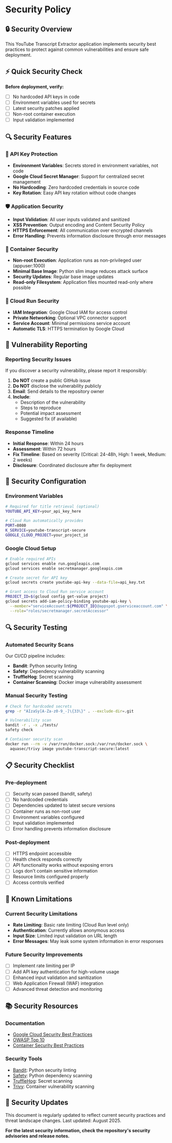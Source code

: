 # Security Policy

## 🔒 Security Overview

This YouTube Transcript Extractor application implements security best practices to protect against common vulnerabilities and ensure safe deployment.

## ⚡ Quick Security Check

**Before deployment, verify:**
- [ ] No hardcoded API keys in code
- [ ] Environment variables used for secrets
- [ ] Latest security patches applied
- [ ] Non-root container execution
- [ ] Input validation implemented

## 🔍 Security Features

### 🔐 API Key Protection
- **Environment Variables**: Secrets stored in environment variables, not code
- **Google Cloud Secret Manager**: Support for centralized secret management
- **No Hardcoding**: Zero hardcoded credentials in source code
- **Key Rotation**: Easy API key rotation without code changes

### 🛡️ Application Security
- **Input Validation**: All user inputs validated and sanitized
- **XSS Prevention**: Output encoding and Content Security Policy
- **HTTPS Enforcement**: All communication over encrypted channels
- **Error Handling**: Prevents information disclosure through error messages

### 🐳 Container Security
- **Non-root Execution**: Application runs as non-privileged user (appuser:1000)
- **Minimal Base Image**: Python slim image reduces attack surface  
- **Security Updates**: Regular base image updates
- **Read-only Filesystem**: Application files mounted read-only where possible

### 🚀 Cloud Run Security
- **IAM Integration**: Google Cloud IAM for access control
- **Private Networking**: Optional VPC connector support
- **Service Account**: Minimal permissions service account
- **Automatic TLS**: HTTPS termination by Google Cloud

## 🚨 Vulnerability Reporting

### Reporting Security Issues
If you discover a security vulnerability, please report it responsibly:

1. **Do NOT** create a public GitHub issue
2. **Do NOT** disclose the vulnerability publicly
3. **Email**: Send details to the repository owner
4. **Include**: 
   - Description of the vulnerability
   - Steps to reproduce
   - Potential impact assessment
   - Suggested fix (if available)

### Response Timeline
- **Initial Response**: Within 24 hours
- **Assessment**: Within 72 hours  
- **Fix Timeline**: Based on severity (Critical: 24-48h, High: 1 week, Medium: 2 weeks)
- **Disclosure**: Coordinated disclosure after fix deployment

## 🔧 Security Configuration

### Environment Variables
```bash
# Required for title retrieval (optional)
YOUTUBE_API_KEY=your_api_key_here

# Cloud Run automatically provides
PORT=8080
K_SERVICE=youtube-transcript-secure
GOOGLE_CLOUD_PROJECT=your_project_id
```

### Google Cloud Setup
```bash
# Enable required APIs
gcloud services enable run.googleapis.com
gcloud services enable secretmanager.googleapis.com

# Create secret for API key
gcloud secrets create youtube-api-key --data-file=api_key.txt

# Grant access to Cloud Run service account
PROJECT_ID=$(gcloud config get-value project)
gcloud secrets add-iam-policy-binding youtube-api-key \
  --member="serviceAccount:${PROJECT_ID}@appspot.gserviceaccount.com" \
  --role="roles/secretmanager.secretAccessor"
```

## 🔍 Security Testing

### Automated Security Scans
Our CI/CD pipeline includes:
- **Bandit**: Python security linting
- **Safety**: Dependency vulnerability scanning  
- **TruffleHog**: Secret scanning
- **Container Scanning**: Docker image vulnerability assessment

### Manual Security Testing
```bash
# Check for hardcoded secrets
grep -r "AIzaSy[A-Za-z0-9_-]\{33\}" . --exclude-dir=.git

# Vulnerability scan
bandit -r . -x ./tests/
safety check

# Container security scan
docker run --rm -v /var/run/docker.sock:/var/run/docker.sock \
  aquasec/trivy image youtube-transcript-secure:latest
```

## 📋 Security Checklist

### Pre-deployment
- [ ] Security scan passed (bandit, safety)
- [ ] No hardcoded credentials
- [ ] Dependencies updated to latest secure versions
- [ ] Container runs as non-root user
- [ ] Environment variables configured
- [ ] Input validation implemented
- [ ] Error handling prevents information disclosure

### Post-deployment  
- [ ] HTTPS endpoint accessible
- [ ] Health check responds correctly
- [ ] API functionality works without exposing errors
- [ ] Logs don't contain sensitive information
- [ ] Resource limits configured properly
- [ ] Access controls verified

## 🚫 Known Limitations

### Current Security Limitations
- **Rate Limiting**: Basic rate limiting (Cloud Run level only)
- **Authentication**: Currently allows anonymous access
- **Input Size**: Limited input validation on URL length
- **Error Messages**: May leak some system information in error responses

### Future Security Improvements
- [ ] Implement rate limiting per IP
- [ ] Add API key authentication for high-volume usage
- [ ] Enhanced input validation and sanitization
- [ ] Web Application Firewall (WAF) integration
- [ ] Advanced threat detection and monitoring

## 📚 Security Resources

### Documentation
- [Google Cloud Security Best Practices](https://cloud.google.com/security/best-practices)
- [OWASP Top 10](https://owasp.org/www-project-top-ten/)
- [Container Security Best Practices](https://cloud.google.com/architecture/best-practices-for-operating-containers)

### Security Tools
- [Bandit](https://bandit.readthedocs.io/): Python security linting
- [Safety](https://pyup.io/safety/): Python dependency scanning
- [TruffleHog](https://trufflesecurity.com/trufflehog): Secret scanning
- [Trivy](https://trivy.dev/): Container vulnerability scanning

## 🔄 Security Updates

This document is regularly updated to reflect current security practices and threat landscape changes. Last updated: August 2025.

**For the latest security information, check the repository's security advisories and release notes.**